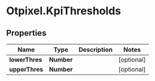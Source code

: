 # Otpixel.KpiThresholds

## Properties
Name | Type | Description | Notes
------------ | ------------- | ------------- | -------------
**lowerThres** | **Number** |  | [optional] 
**upperThres** | **Number** |  | [optional] 


